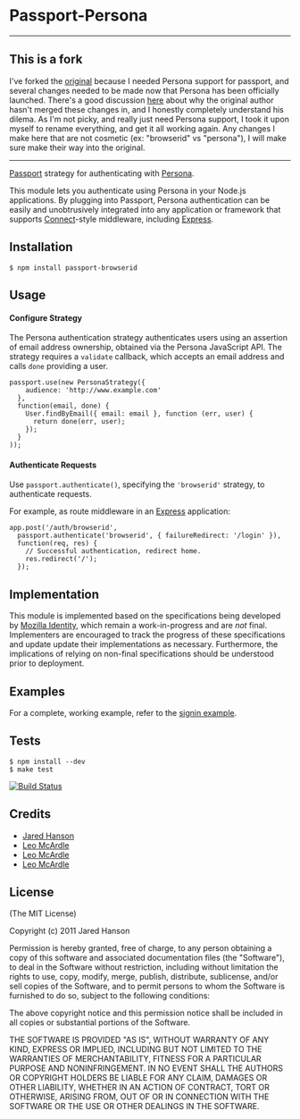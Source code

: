 # Passport-Persona

-----

## This is a fork

I've forked the [original](https://github.com/jaredhanson/passport-browserid)
because I needed Persona support for passport, and several changes needed to be
made now that Persona has been officially launched. There's a good discussion 
[here](https://github.com/jaredhanson/passport-browserid/issues/4) about why the original author hasn't merged these changes in, and I 
honestly completely understand his dilema. As I'm not picky, and really just need
Persona support, I took it upon myself to rename everything, and get it all 
working again. Any changes I make here that are not cosmetic (ex: "browserid" 
vs "persona"), I will make sure make their way into the original.

-----

[Passport](https://github.com/jaredhanson/passport) strategy for authenticating
with [Persona](https://login.persona.org/).

This module lets you authenticate using Persona in your Node.js applications.
By plugging into Passport, Persona authentication can be easily and
unobtrusively integrated into any application or framework that supports
[Connect](http://www.senchalabs.org/connect/)-style middleware, including
[Express](http://expressjs.com/).

## Installation

    $ npm install passport-browserid

## Usage

#### Configure Strategy

The Persona authentication strategy authenticates users using an assertion of
email address ownership, obtained via the Persona JavaScript API.  The
strategy requires a `validate` callback, which accepts an email address and calls
`done` providing a user.

    passport.use(new PersonaStrategy({
        audience: 'http://www.example.com'
      },
      function(email, done) {
        User.findByEmail({ email: email }, function (err, user) {
          return done(err, user);
        });
      }
    ));

#### Authenticate Requests

Use `passport.authenticate()`, specifying the `'browserid'` strategy, to
authenticate requests.

For example, as route middleware in an [Express](http://expressjs.com/)
application:

    app.post('/auth/browserid', 
      passport.authenticate('browserid', { failureRedirect: '/login' }),
      function(req, res) {
        // Successful authentication, redirect home.
        res.redirect('/');
      });

## Implementation

This module is implemented based on the specifications being developed by [Mozilla Identity](https://wiki.mozilla.org/Identity),
which remain a work-in-progress and are *not* final.  Implementers are
encouraged to track the progress of these specifications and update update their
implementations as necessary.  Furthermore, the implications of relying on
non-final specifications should be understood prior to deployment.

## Examples

For a complete, working example, refer to the [signin example](https://github.com/jaredhanson/passport-browserid/tree/master/examples/signin).

## Tests

    $ npm install --dev
    $ make test

[![Build Status](https://secure.travis-ci.org/jaredhanson/passport-browserid.png)](http://travis-ci.org/jaredhanson/passport-browserid)

## Credits

  - [Jared Hanson](http://github.com/jaredhanson)
  - [Leo McArdle](https://github.com/LeoMcA)
  - [Leo McArdle](https://github.com/LeoMcA)
  - [Leo McArdle](https://github.com/LeoMcA)

## License

(The MIT License)

Copyright (c) 2011 Jared Hanson

Permission is hereby granted, free of charge, to any person obtaining a copy of
this software and associated documentation files (the "Software"), to deal in
the Software without restriction, including without limitation the rights to
use, copy, modify, merge, publish, distribute, sublicense, and/or sell copies of
the Software, and to permit persons to whom the Software is furnished to do so,
subject to the following conditions:

The above copyright notice and this permission notice shall be included in all
copies or substantial portions of the Software.

THE SOFTWARE IS PROVIDED "AS IS", WITHOUT WARRANTY OF ANY KIND, EXPRESS OR
IMPLIED, INCLUDING BUT NOT LIMITED TO THE WARRANTIES OF MERCHANTABILITY, FITNESS
FOR A PARTICULAR PURPOSE AND NONINFRINGEMENT. IN NO EVENT SHALL THE AUTHORS OR
COPYRIGHT HOLDERS BE LIABLE FOR ANY CLAIM, DAMAGES OR OTHER LIABILITY, WHETHER
IN AN ACTION OF CONTRACT, TORT OR OTHERWISE, ARISING FROM, OUT OF OR IN
CONNECTION WITH THE SOFTWARE OR THE USE OR OTHER DEALINGS IN THE SOFTWARE.
